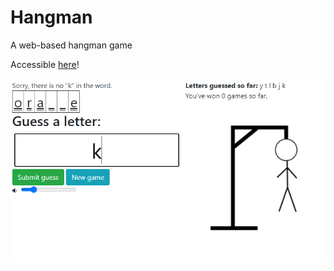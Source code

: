 # Hangman

A web-based hangman game

Accessible [here](https://naomi-rc.github.io/hangman/)!

![Hangman](./images/demo_image.png)
